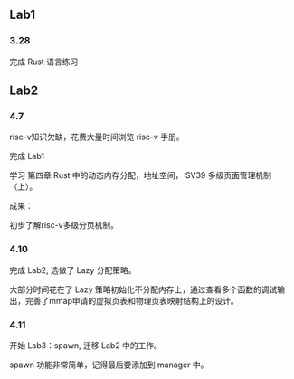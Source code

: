 ## Lab1

### 3.28

完成 Rust 语言练习

## Lab2

### 4.7
 
risc-v知识欠缺，花费大量时间浏览 risc-v 手册。

完成 Lab1

学习 第四章 Rust 中的动态内存分配，地址空间， SV39 多级页面管理机制（上）。

成果：

初步了解risc-v多级分页机制。

### 4.10

完成 Lab2, 选做了 Lazy 分配策略。

大部分时间花在了 Lazy 策略初始化不分配内存上，通过查看多个函数的调试输出，完善了mmap申请的虚拟页表和物理页表映射结构上的设计。


### 4.11

开始 Lab3：spawn, 迁移 Lab2 中的工作。


spawn 功能非常简单，记得最后要添加到 manager 中。
